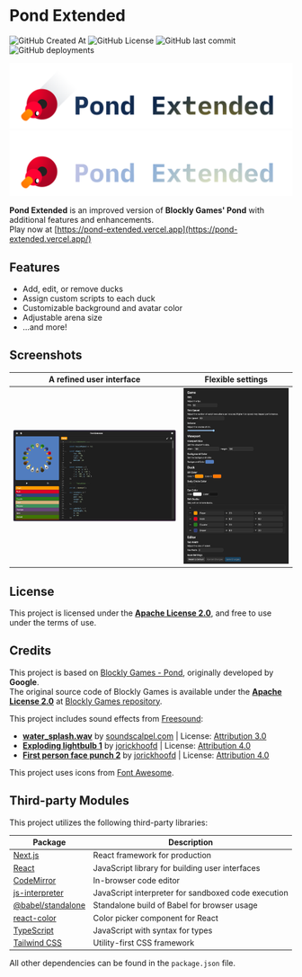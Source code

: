 # Pond Extended

![GitHub Created At](https://img.shields.io/github/created-at/hatya-mouse/pond-extended)
![GitHub License](https://img.shields.io/github/license/hatya-mouse/pond-extended)
![GitHub last commit](https://img.shields.io/github/last-commit/hatya-mouse/pond-extended)
![GitHub deployments](https://img.shields.io/github/deployments/hatya-mouse/pond-extended/production)

![Pond Extended Logo](./images/pond-logo-light.png#gh-light-mode-only "Pond Extended logo")
![Pond Extended Logo](./images/pond-logo-dark.png#gh-dark-mode-only "Pond Extended logo")

**Pond Extended** is an improved version of **Blockly Games' Pond** with additional features and enhancements.  
Play now at [https://pond-extended.vercel.app](https://pond-extended.vercel.app/)

## Features

- Add, edit, or remove ducks
- Assign custom scripts to each duck
- Customizable background and avatar color
- Adjustable arena size
- ...and more!

## Screenshots

| A refined user interface | Flexible settings |
| --- | --- |
| ![A screenshot of Pond Extended UI](./images/pond-window.png "A refined user interface") | ![A screenshot of settings view](./images/settings.png "Flexible settings") |

## License

This project is licensed under the [**Apache License 2.0**](LICENSE), and free to use under the terms of use.

## Credits

This project is based on [Blockly Games - Pond](https://blockly.games/pond-duck), originally developed by **Google**.  
The original source code of Blockly Games is available under the [**Apache License 2.0**](https://www.apache.org/licenses/LICENSE-2.0) at [Blockly Games repository](https://github.com/google/blockly-games).

This project includes sound effects from [Freesound](https://freesound.org):

- **[water_splash.wav](https://freesound.org/people/soundscalpel.com/sounds/110393/)** by [soundscalpel.com](https://freesound.org/people/soundscalpel.com/) | License: [Attribution 3.0](http://creativecommons.org/licenses/by/3.0/)
- **[Exploding lightbulb 1](https://freesound.org/people/jorickhoofd/sounds/179265/)** by [jorickhoofd](https://freesound.org/people/jorickhoofd/) | License: [Attribution 4.0](https://creativecommons.org/licenses/by/4.0/)
- **[First person face punch 2](https://freesound.org/people/jorickhoofd/sounds/189158/)** by [jorickhoofd](https://freesound.org/people/jorickhoofd/) | License: [Attribution 4.0](https://creativecommons.org/licenses/by/4.0/)

This project uses icons from [Font Awesome](https://fontawesome.com).

## Third-party Modules

This project utilizes the following third-party libraries:

| Package | Description |
| -- | -- |
| [Next.js](https://nextjs.org/) | React framework for production |
| [React](https://react.dev/) | JavaScript library for building user interfaces |
| [CodeMirror](https://codemirror.net/) | In-browser code editor |
| [js-interpreter](https://github.com/NeilFraser/JS-Interpreter) | JavaScript interpreter for sandboxed code execution |
| [@babel/standalone](https://babeljs.io/) | Standalone build of Babel for browser usage |
| [react-color](https://casesandberg.github.io/react-color/) | Color picker component for React |
| [TypeScript](https://www.typescriptlang.org/) | JavaScript with syntax for types |
| [Tailwind CSS](https://tailwindcss.com/) | Utility-first CSS framework |

All other dependencies can be found in the `package.json` file.
